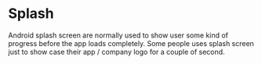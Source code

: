 # Splash
Android splash screen are normally used to show user some kind of progress before the app loads completely. Some people uses splash screen just to show case their app / company logo for a couple of second. 
